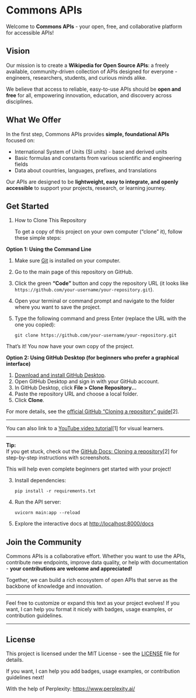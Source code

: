 # Commons APIs

Welcome to **Commons APIs** - your open, free, and collaborative platform for accessible APIs!

## Vision

Our mission is to create a **Wikipedia for Open Source APIs**: a freely available, community-driven collection of APIs designed for everyone - engineers, researchers, students, and curious minds alike.

We believe that access to reliable, easy-to-use APIs should be **open and free** for all, empowering innovation, education, and discovery across disciplines.

## What We Offer

In the first step, Commons APIs provides **simple, foundational APIs** focused on:

- International System of Units (SI units) - base and derived units  
- Basic formulas and constants from various scientific and engineering fields  
- Data about countries, languages, prefixes, and translations  

Our APIs are designed to be **lightweight, easy to integrate, and openly accessible** to support your projects, research, or learning journey.

## Get Started

1. How to Clone This Repository
   
   To get a copy of this project on your own computer (“clone” it), follow these simple steps:

**Option 1: Using the Command Line**

1. Make sure [Git](https://git-scm.com/) is installed on your computer.
2. Go to the main page of this repository on GitHub.
3. Click the green **“Code”** button and copy the repository URL (it looks like `https://github.com/your-username/your-repository.git`).
4. Open your terminal or command prompt and navigate to the folder where you want to save the project.
5. Type the following command and press Enter (replace the URL with the one you copied):

   ```
   git clone https://github.com/your-username/your-repository.git
   ```

That’s it! You now have your own copy of the project.

**Option 2: Using GitHub Desktop (for beginners who prefer a graphical interface)**

1. [Download and install GitHub Desktop](https://desktop.github.com/).
2. Open GitHub Desktop and sign in with your GitHub account.
3. In GitHub Desktop, click **File > Clone Repository...**
4. Paste the repository URL and choose a local folder.
5. Click **Clone**.

For more details, see the [official GitHub “Cloning a repository” guide](https://docs.github.com/en/repositories/creating-and-managing-repositories/cloning-a-repository)[2].

---

You can also link to a [YouTube video tutorial](https://www.youtube.com/watch?v=ZFFtMyOFPe8)[1] for visual learners.

---

**Tip:**  
If you get stuck, check out the [GitHub Docs: Cloning a repository](https://docs.github.com/en/repositories/creating-and-managing-repositories/cloning-a-repository)[2] for step-by-step instructions with screenshots.

This will help even complete beginners get started with your project!
 
3. Install dependencies:  
   ```
   pip install -r requirements.txt
   ```
4. Run the API server:  
   ```
   uvicorn main:app --reload
   ```
5. Explore the interactive docs at [http://localhost:8000/docs](http://localhost:8000/docs)
   
## Join the Community

Commons APIs is a collaborative effort. Whether you want to use the APIs, contribute new endpoints, improve data quality, or help with documentation - **your contributions are welcome and appreciated!**

Together, we can build a rich ecosystem of open APIs that serve as the backbone of knowledge and innovation.

---

Feel free to customize or expand this text as your project evolves! If you want, I can help you format it nicely with badges, usage examples, or contribution guidelines.

---
## License
This project is licensed under the MIT License - see the [LICENSE](LICENSE) file for details.

If you want, I can help you add badges, usage examples, or contribution guidelines next!

With the help of Perplexity: https://www.perplexity.ai/
